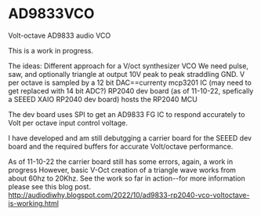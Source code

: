 # AD9833VCO
 Volt-octave AD9833 audio VCO
 
 This is a work in progress.  

The ideas:
Different approach for a V/oct synthesizer VCO
We need pulse, saw, and optionally triangle at output
10V peak to peak straddling GND.
V per octave is sampled by a 12 bit DAC==currenty mcp3201 IC (may need to get replaced with 14 bit ADC?)
RP2040 dev board (as of 11-10-22, spefically a SEEED XAIO RP2040 dev board) hosts the RP2040 MCU

The dev board uses SPI to get an AD9833 FG IC to respond accurately to Volt per octave input control voltage.
 
I have developed and am still debutgging a carrier board for the SEEED dev board and the required buffers for accurate Volt/octave performance.

As of 11-10-22 the carrier board still has some errors, again, a work in progress
However, basic V-Oct creation of a triangle wave works from about 60hz to 20Khz.
See the work so far in action--for more information please see this blog post.
http://audiodiwhy.blogspot.com/2022/10/ad9833-rp2040-vco-voltoctave-is-working.html


